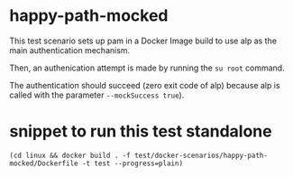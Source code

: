 # happy-path-mocked

This test scenario sets up pam in a Docker Image build to use alp as the main authentication
mechanism.

Then, an authenication attempt is made by running the `su root` command.

The authentication should succeed (zero exit code of alp) because alp is called with the parameter `--mockSuccess true`).

# snippet to run this test standalone
```
(cd linux && docker build . -f test/docker-scenarios/happy-path-mocked/Dockerfile -t test --progress=plain)
```